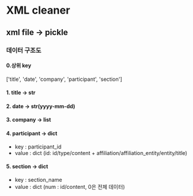 # XML cleaner

## xml file -> pickle

### 데이터 구조도

#### 0.상위 key
['title', 'date', 'company', 'participant', 'section']

#### 1. title -> str
#### 2. date -> str(yyyy-mm-dd)
#### 3. company -> list
#### 4. participant -> dict
* key : participant_id 
* value : dict (id: id/type/content + affiliation/affiliation_entity/entity/title)
#### 5. section -> dict
* key : section_name
* value : dict (num : id/content, 0은 전체 데이터)
